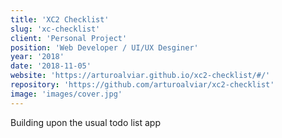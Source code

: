 ```yaml
---
title: 'XC2 Checklist'
slug: 'xc-checklist'
client: 'Personal Project'
position: 'Web Developer / UI/UX Desginer'
year: '2018'
date: '2018-11-05'
website: 'https://arturoalviar.github.io/xc2-checklist/#/'
repository: 'https://github.com/arturoalviar/xc2-checklist'
image: 'images/cover.jpg'
---
```


Building upon the usual todo list app
